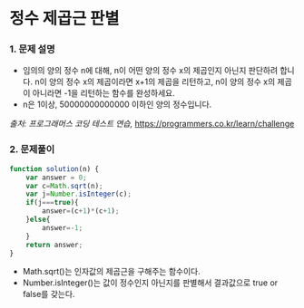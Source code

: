# 정수 제곱근 판별

### 1. 문제 설명

- 임의의 양의 정수 n에 대해, n이 어떤 양의 정수 x의 제곱인지 아닌지 판단하려 합니다.
  n이 양의 정수 x의 제곱이라면 x+1의 제곱을 리턴하고, n이 양의 정수 x의 제곱이 아니라면 -1을 리턴하는 함수를 완성하세요.
- n은 1이상, 50000000000000 이하인 양의 정수입니다.

*출처: 프로그래머스 코딩 테스트 연습,* https://programmers.co.kr/learn/challenge

### 2. 문제풀이

```javascript
function solution(n) {
    var answer = 0;
    var c=Math.sqrt(n);
    var j=Number.isInteger(c);
    if(j===true){
        answer=(c+1)*(c+1);
    }else{
        answer=-1;
    }
    return answer;
}
```

- Math.sqrt()는 인자값의 제곱근을 구해주는 함수이다.
- Number.isInteger()는 값이 정수인지 아닌지를 판별해서 결과값으로 true or false를 갖는다.